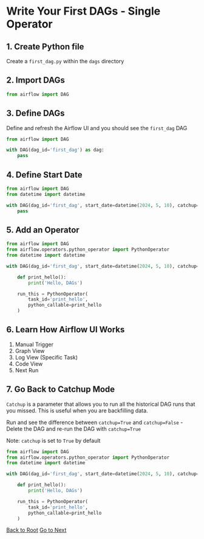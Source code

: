 # Write Your First DAGs - Single Operator

## 1. Create Python file

Create a `first_dag.py` within the `dags` directory

## 2. Import DAGs

```python {"id":"01HYB78YJZ3S6B5322TAWATSRT"}
from airflow import DAG
```

## 3. Define DAGs

Define and refresh the Airflow UI and you should see the `first_dag` DAG

```python {"id":"01HYCH0SEPC61S4SF9SM0Z7RBK"}
from airflow import DAG

with DAG(dag_id='first_dag') as dag:
    pass
```

## 4. Define Start Date

```python {"id":"01HYCH0SEQX6K9PWGJFJRZYS2J"}
from airflow import DAG
from datetime import datetime

with DAG(dag_id='first_dag', start_date=datetime(2024, 5, 10), catchup=False) as dag:
    pass
```

## 5. Add an Operator

```python {"id":"01HYCH0SEQX6K9PWGJFK6TFXHH"}
from airflow import DAG
from airflow.operators.python_operator import PythonOperator
from datetime import datetime

with DAG(dag_id='first_dag', start_date=datetime(2024, 5, 10), catchup=False) as dag:

    def print_hello():
        print('Hello, DAGs')

    run_this = PythonOperator(
        task_id='print_hello',
        python_callable=print_hello
    )

```

## 6. Learn How Airflow UI Works

1. Manual Trigger
2. Graph View
3. Log View (Specific Task)
4. Code View
5. Next Run

## 7. Go Back to Catchup Mode

`Catchup` is a parameter that allows you to run all the historical DAG runs that you missed. This is useful when you are backfilling data.

Run and see the difference between `catchup=True` and `catchup=False` - Delete the DAG and re-run the DAG with `catchup=True`

Note: `catchup` is set to `True` by default

```python {"id":"01HYCH0SEQX6K9PWGJFPP227JJ"}
from airflow import DAG
from airflow.operators.python_operator import PythonOperator
from datetime import datetime

with DAG(dag_id='first_dag', start_date=datetime(2024, 5, 10), catchup=True) as dag:

    def print_hello():
        print('Hello, DAGs')

    run_this = PythonOperator(
        task_id='print_hello',
        python_callable=print_hello
    )

```

[Back to Root](../../README.md)
[Go to Next](../chapter-04/README.md)